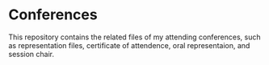 # Conferences
This repository contains the related files of my attending conferences, such as representation files, certificate of attendence, oral representaion, and session chair.


